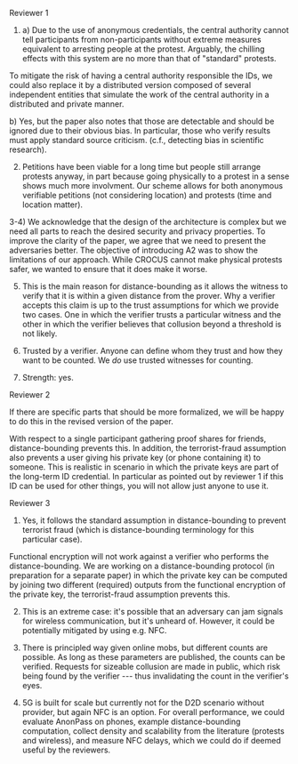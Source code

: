 Reviewer 1

1) a) Due to the use of anonymous credentials, the central authority cannot 
tell participants from non-participants without extreme measures equivalent to 
arresting people at the protest. Arguably, the chilling effects with this 
system are no more than that of "standard" protests.

To mitigate the risk of having a central authority responsible the IDs, we 
could also replace it by a distributed version composed of several independent 
entities that simulate the work of the central authority in a distributed and 
private manner. 

b) Yes, but the paper also notes that those are detectable and should be 
ignored due to their obvious bias. In particular, those who verify results must 
apply standard source criticism. (c.f., detecting bias in scientific research).

2) Petitions have been viable for a long time but people still arrange protests 
anyway, in part because going physically to a protest in a sense shows much 
more involvment. Our scheme allows for both anonymous verifiable petitions (not 
considering location) and protests (time and location matter).

3-4) We acknowledge that the design of the architecture is complex but we need 
all parts to reach the desired security and privacy properties. To improve the 
clarity of the paper, we agree that we need to present the adversaries better. 
The objective of introducing A2 was to show the limitations of our approach. 
While CROCUS cannot make physical protests safer, we wanted to ensure that it 
does make it worse.

5) This is the main reason for distance-bounding as it allows the witness to 
verify that it is within a given distance from the prover.  Why a verifier 
accepts this claim is up to the trust assumptions for which we provide two 
cases. One in which the verifier trusts a particular witness and the other in 
which the verifier believes that collusion beyond a threshold is not likely.

6) Trusted by a verifier. Anyone can define whom they trust and how they want 
to be counted. We _do_ use trusted witnesses for counting.

7) Strength: yes.

Reviewer 2

If there are specific parts that should be more formalized, we will be happy to 
do this in the revised version of the paper. 

With respect to a single participant gathering proof shares for friends, 
distance-bounding prevents this. In addition, the terrorist-fraud assumption 
also prevents a user giving his private key (or phone containing it) to 
someone. This is realistic in scenario in which the private keys are part of 
the long-term ID credential. In particular as pointed out by reviewer 1 if this 
ID can be used for other things, you will not allow just anyone to use it.

Reviewer 3

1) Yes, it follows the standard assumption in distance-bounding to prevent 
terrorist fraud (which is distance-bounding terminology for this particular 
case).

Functional encryption will not work against a verifier who performs the 
distance-bounding. We are working on a distance-bounding protocol (in 
preparation for a separate paper) in which the private key can be computed by 
joining two different (required) outputs from the functional encryption of the 
private key, the terrorist-fraud assumption prevents this.

2) This is an extreme case: it's possible that an adversary can jam signals for 
wireless communication, but it's unheard of. However, it could be potentially 
mitigated by using e.g. NFC.

3) There is principled way given online mobs, but different counts are 
possible. As long as these parameters are published, the counts can be 
verified. Requests for sizeable collusion are made in public, which risk being 
found by the verifier --- thus invalidating the count in the verifier's eyes.

4) 5G is built for scale but currently not for the D2D scenario without 
provider, but again NFC is an option. For overall performance, we could 
evaluate AnonPass on phones, example distance-bounding computation, collect 
density and scalability from the literature (protests and wireless), and 
measure NFC delays, which we could do if deemed useful by the reviewers.

